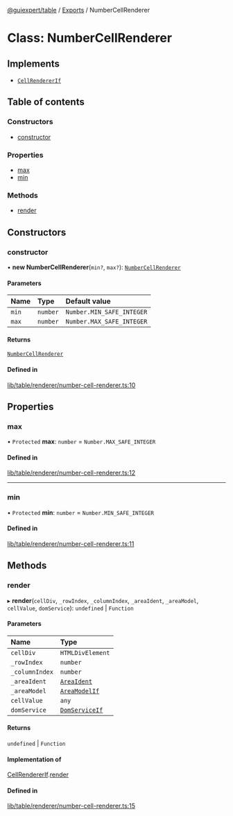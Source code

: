 [@guiexpert/table](../README.md) / [Exports](../modules.md) / NumberCellRenderer

# Class: NumberCellRenderer

## Implements

- [`CellRendererIf`](../interfaces/CellRendererIf.md)

## Table of contents

### Constructors

- [constructor](NumberCellRenderer.md#constructor)

### Properties

- [max](NumberCellRenderer.md#max)
- [min](NumberCellRenderer.md#min)

### Methods

- [render](NumberCellRenderer.md#render)

## Constructors

### constructor

• **new NumberCellRenderer**(`min?`, `max?`): [`NumberCellRenderer`](NumberCellRenderer.md)

#### Parameters

| Name | Type | Default value |
| :------ | :------ | :------ |
| `min` | `number` | `Number.MIN_SAFE_INTEGER` |
| `max` | `number` | `Number.MAX_SAFE_INTEGER` |

#### Returns

[`NumberCellRenderer`](NumberCellRenderer.md)

#### Defined in

[lib/table/renderer/number-cell-renderer.ts:10](https://github.com/guiexperttable/ge-table/blob/65066c0/libs/table/src/lib/table/renderer/number-cell-renderer.ts#L10)

## Properties

### max

• `Protected` **max**: `number` = `Number.MAX_SAFE_INTEGER`

#### Defined in

[lib/table/renderer/number-cell-renderer.ts:12](https://github.com/guiexperttable/ge-table/blob/65066c0/libs/table/src/lib/table/renderer/number-cell-renderer.ts#L12)

___

### min

• `Protected` **min**: `number` = `Number.MIN_SAFE_INTEGER`

#### Defined in

[lib/table/renderer/number-cell-renderer.ts:11](https://github.com/guiexperttable/ge-table/blob/65066c0/libs/table/src/lib/table/renderer/number-cell-renderer.ts#L11)

## Methods

### render

▸ **render**(`cellDiv`, `_rowIndex`, `_columnIndex`, `_areaIdent`, `_areaModel`, `cellValue`, `domService`): `undefined` \| `Function`

#### Parameters

| Name | Type |
| :------ | :------ |
| `cellDiv` | `HTMLDivElement` |
| `_rowIndex` | `number` |
| `_columnIndex` | `number` |
| `_areaIdent` | [`AreaIdent`](../modules.md#areaident) |
| `_areaModel` | [`AreaModelIf`](../interfaces/AreaModelIf.md) |
| `cellValue` | `any` |
| `domService` | [`DomServiceIf`](../interfaces/DomServiceIf.md) |

#### Returns

`undefined` \| `Function`

#### Implementation of

[CellRendererIf](../interfaces/CellRendererIf.md).[render](../interfaces/CellRendererIf.md#render)

#### Defined in

[lib/table/renderer/number-cell-renderer.ts:15](https://github.com/guiexperttable/ge-table/blob/65066c0/libs/table/src/lib/table/renderer/number-cell-renderer.ts#L15)
